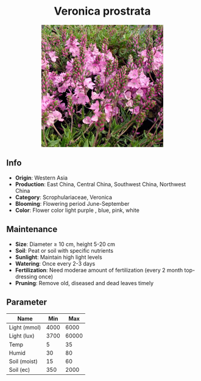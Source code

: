 <h1 align='center'>Veronica prostrata</h1>
<p align="center">
    <img 
        align='center'
        width='320'
        src="../images/veronica prostrata.png" 
        alt='Veronica prostrata' />
</p>

## Info

 - **Origin**: Western Asia
 - **Production**: East China, Central China, Southwest China, Northwest China
 - **Category**: Scrophulariaceae, Veronica
 - **Blooming**: Flowering period June-September
 - **Color**: Flower color light purple , blue, pink, white

## Maintenance

 - **Size**: Diameter ≥ 10 cm, height 5-20 cm
 - **Soil**: Peat or soil with specific nutrients
 - **Sunlight**: Maintain high light levels
 - **Watering**: Once every 2-3 days
 - **Fertilization**: Need moderae amount of fertilization (every 2 month top-dressing once)
 - **Pruning**: Remove old, diseased and dead leaves timely

## Parameter

| Name         | Min  | Max   |
|--------------|------|-------|
| Light (mmol) | 4000 | 6000  |
| Light (lux)  | 3700 | 60000 |
| Temp         | 5    | 35    |
| Humid        | 30   | 80    |
| Soil (moist) | 15   | 60    |
| Soil (ec)    | 350  | 2000  |